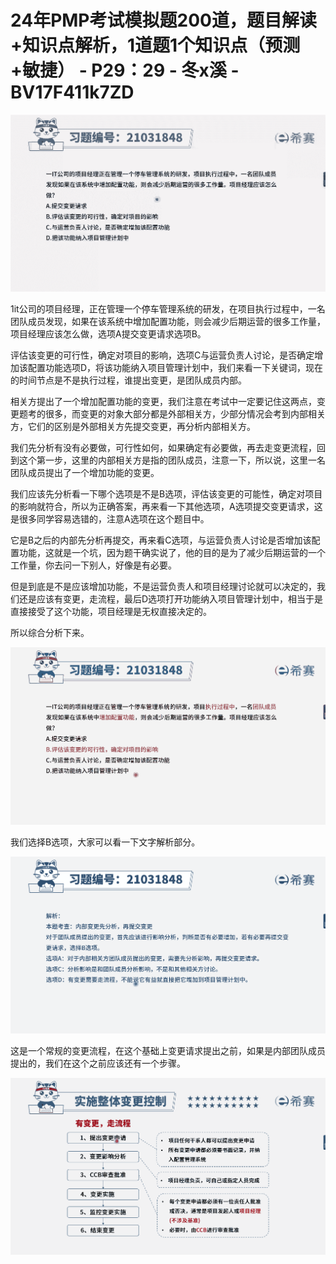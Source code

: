 # 24年PMP考试模拟题200道，题目解读+知识点解析，1道题1个知识点（预测+敏捷） - P29：29 - 冬x溪 - BV17F411k7ZD

![](img/8012f3557bc22ca7066c006495a29f91_0.png)

1it公司的项目经理，正在管理一个停车管理系统的研发，在项目执行过程中，一名团队成员发现，如果在该系统中增加配置功能，则会减少后期运营的很多工作量，项目经理应该怎么做，选项A提交变更请求选项B。

评估该变更的可行性，确定对项目的影响，选项C与运营负责人讨论，是否确定增加该配置功能选项D，将该功能纳入项目管理计划中，我们来看一下关键词，现在的时间节点是不是执行过程，谁提出变更，是团队成员内部。

相关方提出了一个增加配置功能的变更，我们注意在考试中一定要记住这两点，变更题考的很多，而变更的对象大部分都是外部相关方，少部分情况会考到内部相关方，它们的区别是外部相关方先提交变更，再分析内部相关方。

我们先分析有没有必要做，可行性如何，如果确定有必要做，再去走变更流程，回到这个第一步，这里的内部相关方是指的团队成员，注意一下，所以说，这里一名团队成员提出了一个增加功能的变更。

我们应该先分析看一下哪个选项是不是B选项，评估该变更的可能性，确定对项目的影响就符合，所以为正确答案，再来看一下其他选项，A选项提交变更请求，这是很多同学容易选错的，注意A选项在这个题目中。

它是B之后的内部先分析再提交，再来看C选项，与运营负责人讨论是否增加该配置功能，这就是一个坑，因为题干确实说了，他的目的是为了减少后期运营的一个工作量，你去问一下别人，好像是有必要。

但是到底是不是应该增加功能，不是运营负责人和项目经理讨论就可以决定的，我们还是应该有变更，走流程，最后D选项打开功能纳入项目管理计划中，相当于是直接接受了这个功能，项目经理是无权直接决定的。

所以综合分析下来。

![](img/8012f3557bc22ca7066c006495a29f91_2.png)

我们选择B选项，大家可以看一下文字解析部分。

![](img/8012f3557bc22ca7066c006495a29f91_4.png)

这是一个常规的变更流程，在这个基础上变更请求提出之前，如果是内部团队成员提出的，我们在这个之前应该还有一个步骤。



![](img/8012f3557bc22ca7066c006495a29f91_6.png)
